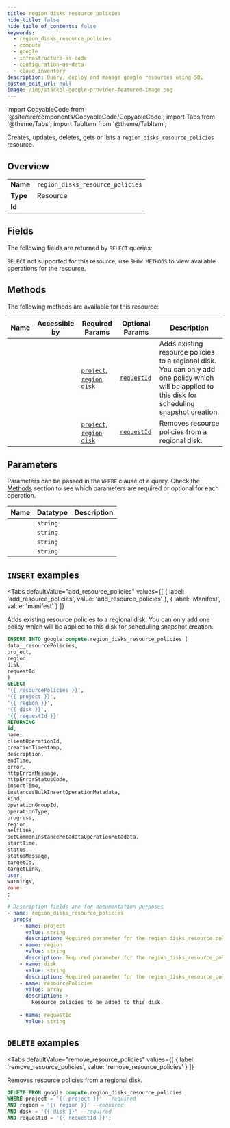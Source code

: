```yaml
--- 
title: region_disks_resource_policies
hide_title: false
hide_table_of_contents: false
keywords:
  - region_disks_resource_policies
  - compute
  - google
  - infrastructure-as-code
  - configuration-as-data
  - cloud inventory
description: Query, deploy and manage google resources using SQL
custom_edit_url: null
image: /img/stackql-google-provider-featured-image.png
---
```


import CopyableCode from '@site/src/components/CopyableCode/CopyableCode';
import Tabs from '@theme/Tabs';
import TabItem from '@theme/TabItem';

Creates, updates, deletes, gets or lists a <code>region_disks_resource_policies</code> resource.

## Overview
<table><tbody>
<tr><td><b>Name</b></td><td><code>region_disks_resource_policies</code></td></tr>
<tr><td><b>Type</b></td><td>Resource</td></tr>
<tr><td><b>Id</b></td><td><CopyableCode code="google.compute.region_disks_resource_policies" /></td></tr>
</tbody></table>

## Fields

The following fields are returned by `SELECT` queries:

`SELECT` not supported for this resource, use `SHOW METHODS` to view available operations for the resource.


## Methods

The following methods are available for this resource:

<table>
<thead>
    <tr>
    <th>Name</th>
    <th>Accessible by</th>
    <th>Required Params</th>
    <th>Optional Params</th>
    <th>Description</th>
    </tr>
</thead>
<tbody>
<tr>
    <td><a href="#add_resource_policies"><CopyableCode code="add_resource_policies" /></a></td>
    <td><CopyableCode code="insert" /></td>
    <td><a href="#parameter-project"><code>project</code></a>, <a href="#parameter-region"><code>region</code></a>, <a href="#parameter-disk"><code>disk</code></a></td>
    <td><a href="#parameter-requestId"><code>requestId</code></a></td>
    <td>Adds existing resource policies to a regional disk. You can only add one policy which will be applied to this disk for scheduling snapshot creation.</td>
</tr>
<tr>
    <td><a href="#remove_resource_policies"><CopyableCode code="remove_resource_policies" /></a></td>
    <td><CopyableCode code="delete" /></td>
    <td><a href="#parameter-project"><code>project</code></a>, <a href="#parameter-region"><code>region</code></a>, <a href="#parameter-disk"><code>disk</code></a></td>
    <td><a href="#parameter-requestId"><code>requestId</code></a></td>
    <td>Removes resource policies from a regional disk.</td>
</tr>
</tbody>
</table>

## Parameters

Parameters can be passed in the `WHERE` clause of a query. Check the [Methods](#methods) section to see which parameters are required or optional for each operation.

<table>
<thead>
    <tr>
    <th>Name</th>
    <th>Datatype</th>
    <th>Description</th>
    </tr>
</thead>
<tbody>
<tr id="parameter-disk">
    <td><CopyableCode code="disk" /></td>
    <td><code>string</code></td>
    <td></td>
</tr>
<tr id="parameter-project">
    <td><CopyableCode code="project" /></td>
    <td><code>string</code></td>
    <td></td>
</tr>
<tr id="parameter-region">
    <td><CopyableCode code="region" /></td>
    <td><code>string</code></td>
    <td></td>
</tr>
<tr id="parameter-requestId">
    <td><CopyableCode code="requestId" /></td>
    <td><code>string</code></td>
    <td></td>
</tr>
</tbody>
</table>

## `INSERT` examples

<Tabs
    defaultValue="add_resource_policies"
    values={[
        { label: 'add_resource_policies', value: 'add_resource_policies' },
        { label: 'Manifest', value: 'manifest' }
    ]}
>
<TabItem value="add_resource_policies">

Adds existing resource policies to a regional disk. You can only add one policy which will be applied to this disk for scheduling snapshot creation.

```sql
INSERT INTO google.compute.region_disks_resource_policies (
data__resourcePolicies,
project,
region,
disk,
requestId
)
SELECT 
'{{ resourcePolicies }}',
'{{ project }}',
'{{ region }}',
'{{ disk }}',
'{{ requestId }}'
RETURNING
id,
name,
clientOperationId,
creationTimestamp,
description,
endTime,
error,
httpErrorMessage,
httpErrorStatusCode,
insertTime,
instancesBulkInsertOperationMetadata,
kind,
operationGroupId,
operationType,
progress,
region,
selfLink,
setCommonInstanceMetadataOperationMetadata,
startTime,
status,
statusMessage,
targetId,
targetLink,
user,
warnings,
zone
;
```
</TabItem>
<TabItem value="manifest">

```yaml
# Description fields are for documentation purposes
- name: region_disks_resource_policies
  props:
    - name: project
      value: string
      description: Required parameter for the region_disks_resource_policies resource.
    - name: region
      value: string
      description: Required parameter for the region_disks_resource_policies resource.
    - name: disk
      value: string
      description: Required parameter for the region_disks_resource_policies resource.
    - name: resourcePolicies
      value: array
      description: >
        Resource policies to be added to this disk.
        
    - name: requestId
      value: string
```
</TabItem>
</Tabs>


## `DELETE` examples

<Tabs
    defaultValue="remove_resource_policies"
    values={[
        { label: 'remove_resource_policies', value: 'remove_resource_policies' }
    ]}
>
<TabItem value="remove_resource_policies">

Removes resource policies from a regional disk.

```sql
DELETE FROM google.compute.region_disks_resource_policies
WHERE project = '{{ project }}' --required
AND region = '{{ region }}' --required
AND disk = '{{ disk }}' --required
AND requestId = '{{ requestId }}';
```
</TabItem>
</Tabs>
